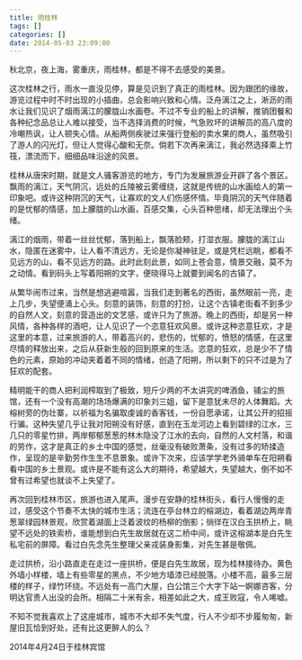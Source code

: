 ```yaml
---
title: 雨桂林
tags: []
categories: []
date: 2014-05-03 23:09:00 
---
```


秋北京，夜上海，雾重庆，雨桂林，都是不得不去感受的美景。

这次桂林之行，雨水一直没见停，算是见识到了真正的雨桂林。因为跟团的缘故，游览过程中时不时出现的小插曲，总会影响兴致和心情。泛舟漓江之上，淅沥的雨水让我们见识了烟雨漓江的朦胧山水画卷。不过不专业的船上的讲解，推销团餐和各种纪念品总让人难以接受，当不选择消费的时候，气急败坏的讲解员的高八度的冷嘲热讽，让人顿失心情。从船两侧疾驶过来强行登船的卖水果的商人，虽然吸引了游人的闪光灯，但让人觉得心酸和无奈。倘若下次再来漓江，我必然选择乘上竹筏，漂流而下，细细品味沿途的风景。

桂林从唐宋时期，就是文人骚客游览的地方，专门为发展旅游业开辟了各个景区。飘雨的漓江，天气阴沉，远处的丘陵被云雾缠绕，这就是传统的山水画给人的第一印象吧。或许这种阴沉的天气，让寡欢的文人们伤感怀情。毕竟阴沉的天气伴随着的是忧郁的情感，加上朦胧的山水画，百感交集，心头百种思绪，却无法理出个头绪。

漓江的烟雨，带着一丝丝忧郁，落到船上，飘落脸颊，打湿衣服。朦胧的漓江山水，隐匿在迷雾中，让人看不清远方，无论是你凝神驻足，或是凭栏远眺，都看不见远方的山，看不见远方的路。此时此刻此景，如同上苍会意，情景交融，莫不为之动情。看到码头上写着阳朔的文字，便晓得马上就要到闻名的古镇了。

从繁华闹市过来，当然是想逃避喧嚣，当我们走到著名的西街，虽然眼前一亮，走上几步，失望便涌上心头。刻意的装饰，刻意的打扮，让这个古镇老街看不到多少的自然人文，刻意的营造出的文艺感，或许只为了旅游。晚上的西街，却是另一种风情，各种各样的酒吧，让人见识了一个恣意狂欢风景。或许这种恣意狂欢，才是这里的本意，过来旅游的人，带着高兴的，悲伤的，忧郁的，愤怒的情感，在这里尽情的释放出来，之后从获新生般的回到原来的生活。恣意的狂欢，总是少不了情色的元素，原始的冲动夹着着不同的情绪，创造了阳朔，所以剩下的只不过是为了狂欢的配套。

精明能干的商人把利润榨取到了极致，短斤少两的不太讲究的啤酒鱼，铺尘的旅馆，还有一个没有高潮的场场爆满的印象刘三姐，留下是意犹未尽的人体舞蹈。大榕树旁的伪壮寨，以祈福为名骗取虔诚的香客钱，一份自愿承诺，让其公开的招摇行骗。这种失望几乎让我对阳朔没有好感，直到在玉龙河边上看到碧绿的江水，三几只的零星竹排，两岸郁郁葱葱的林木隐没了江水的去向，自然的人文村落，和谐的劳作，这才是真正的乡土中国的感觉，丝毫没有破败萧条，没有过多的矫揉造作，呈现的是辛勤劳作生生不息景象。或许下次来，应该学学老外骑单车在阳朔看看中国的乡土景观。或许是不能有这么大的期待，希望越大，失望越大，倒不如不曾有过希望也就谈不上失望了。

再次回到桂林市区，旅游也进入尾声。漫步在安静的桂林街头，看行人慢慢的走过，感受这个节奏不太快的城市生活；流连在亭台林立的榕湖边，看着湖边两岸青葱翠绿园林景观，欣赏着湖面上泛着波纹的杨柳的倒影；徜徉在汉白玉拱桥上，眺望不远处的铁索桥，谁能想到白先生故居就在这二桥中间，或许这榕湖本是白先生私宅前的屏障。看过白先念先生整理父亲戎装身影集，对先生甚是敬佩。

走过拱桥，沿小路直走在走过一座拱桥，便是白先生故居，现为桂林接待办。黄色外墙小样楼，墙上有些零星的黑点，不少地方墙漆已经脱落。小楼不高，最多三层楼的样子，绿竹环绕。不远处有一高门大屋，白公馆三个大字下站一婀娜咨客，分明达官贵人出没的会所。相隔二十米有余，相差如此之大，成王败寇，令人唏嘘。

不知不觉我喜欢上了这座城市，城市不大却不失气度，行人不少却不步履匆匆，新屋旧瓦恰到好处，还有比这更醉人的么？

2014年4月24日于桂林宾馆